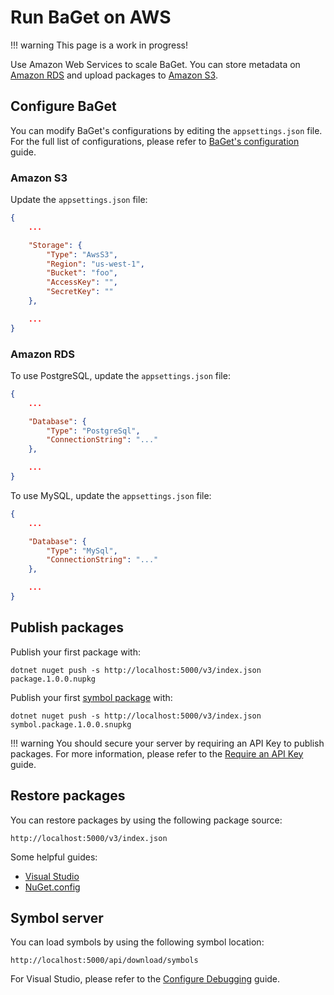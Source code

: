 # Run BaGet on AWS

!!! warning
    This page is a work in progress!

Use Amazon Web Services to scale BaGet. You can store metadata on [Amazon RDS](https://aws.amazon.com/rds/postgresql/) and upload packages to [Amazon S3](https://aws.amazon.com/s3/).

## Configure BaGet

You can modify BaGet's configurations by editing the `appsettings.json` file. For the full list of configurations, please refer to [BaGet's configuration](../configuration.md) guide.

### Amazon S3

Update the `appsettings.json` file:

```json
{
    ...

    "Storage": {
        "Type": "AwsS3",
        "Region": "us-west-1",
        "Bucket": "foo",
        "AccessKey": "",
        "SecretKey": ""
    },

    ...
}
```

### Amazon RDS

To use PostgreSQL, update the `appsettings.json` file:

```json
{
    ...

    "Database": {
        "Type": "PostgreSql",
        "ConnectionString": "..."
    },

    ...
}
```

To use MySQL, update the `appsettings.json` file:

```json
{
    ...

    "Database": {
        "Type": "MySql",
        "ConnectionString": "..."
    },

    ...
}
```

## Publish packages

Publish your first package with:

```
dotnet nuget push -s http://localhost:5000/v3/index.json package.1.0.0.nupkg
```

Publish your first [symbol package](https://docs.microsoft.com/en-us/nuget/create-packages/symbol-packages-snupkg) with:

```
dotnet nuget push -s http://localhost:5000/v3/index.json symbol.package.1.0.0.snupkg
```

!!! warning
    You should secure your server by requiring an API Key to publish packages. For more information, please refer to the [Require an API Key](../configuration.md#require-an-api-key) guide.

## Restore packages

You can restore packages by using the following package source:

`http://localhost:5000/v3/index.json`

Some helpful guides:

* [Visual Studio](https://docs.microsoft.com/en-us/nuget/consume-packages/install-use-packages-visual-studio#package-sources)
* [NuGet.config](https://docs.microsoft.com/en-us/nuget/reference/nuget-config-file#package-source-sections)

## Symbol server

You can load symbols by using the following symbol location:

`http://localhost:5000/api/download/symbols`

For Visual Studio, please refer to the [Configure Debugging](https://docs.microsoft.com/en-us/visualstudio/debugger/specify-symbol-dot-pdb-and-source-files-in-the-visual-studio-debugger?view=vs-2017#configure-symbol-locations-and-loading-options) guide.
